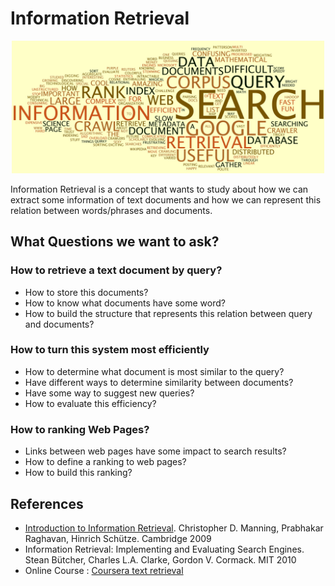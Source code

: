 # Information Retrieval
<p align="center"><img src = "resources/information_retrieval.jpg" width = "500"></p>
Information Retrieval is a concept that wants to study about how we can extract some information of text documents and how we can represent this relation between words/phrases and documents.

## What Questions we want to ask?

### How to retrieve a text document by query?
 - How to store this documents?
 - How to know what documents have some word?
 - How to build the structure that represents this relation between query and documents?

### How to turn this system most efficiently
 - How to determine what document is most similar to the query?
 - Have different ways to determine similarity between documents?
 - Have some way to suggest new queries?
 - How to evaluate this efficiency?

### How to ranking Web Pages?
 - Links between web pages have some impact to search results?
 - How to define a ranking to web pages?
 - How to build this ranking?


## References
- [Introduction to Information Retrieval](https://nlp.stanford.edu/IR-book/). Christopher D. Manning, Prabhakar Raghavan, Hinrich Schütze. Cambridge 2009
- Information Retrieval: Implementing and Evaluating Search Engines. Stean Bütcher, Charles L.A. Clarke, Gordon V. Cormack. MIT 2010
- Online Course : [Coursera text retrieval](https://www.coursera.org/learn/text-retrieval/)
